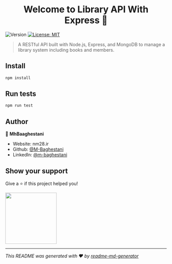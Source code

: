<h1 align="center">Welcome to Library API With Express 👋</h1>
<p>
  <img alt="Version" src="https://img.shields.io/badge/version-1.0.0-blue.svg?cacheSeconds=2592000" />
  <a href="#" target="_blank">
    <img alt="License: MIT" src="https://img.shields.io/badge/License-MIT-yellow.svg" />
  </a>
</p>

> A RESTful API built with Node.js, Express, and MongoDB to manage a library system including books and members.

## Install

```sh
npm install
```

## Run tests

```sh
npm run test
```

## Author

👤 **MhBaaghestani**

* Website: nm28.ir
* Github: [@M-Baghestani](https://github.com/M-Baghestani)
* LinkedIn: [@m-baghestani](https://linkedin.com/in/m-baghestani)

## Show your support

Give a ⭐️ if this project helped you!

<a href="https://www.patreon.com/https:\/\/www.coffeete.ir\/MohammadBaghestani">
  <img src="https://c5.patreon.com/external/logo/become_a_patron_button@2x.png" width="160">
</a>

***
_This README was generated with ❤️ by [readme-md-generator](https://github.com/kefranabg/readme-md-generator)_